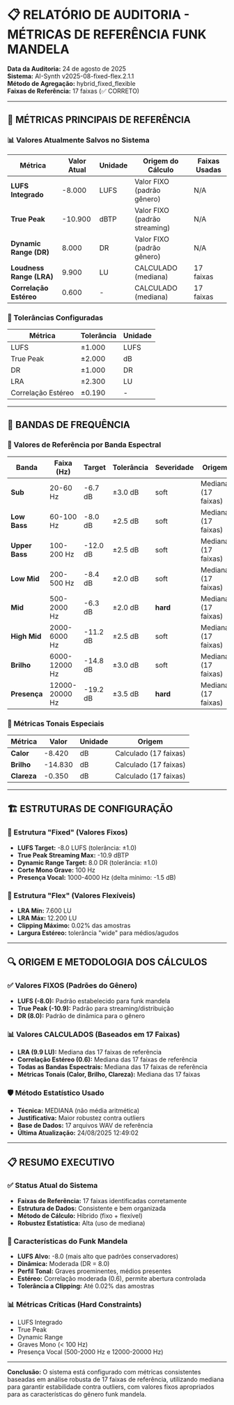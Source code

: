 # 📋 RELATÓRIO DE AUDITORIA - MÉTRICAS DE REFERÊNCIA FUNK MANDELA

**Data da Auditoria:** 24 de agosto de 2025  
**Sistema:** AI-Synth v2025-08-fixed-flex.2.1.1  
**Método de Agregação:** hybrid_fixed_flexible  
**Faixas de Referência:** 17 faixas (✅ CORRETO)

---

## 🎯 MÉTRICAS PRINCIPAIS DE REFERÊNCIA

### 📊 Valores Atualmente Salvos no Sistema

| Métrica | Valor Atual | Unidade | Origem do Cálculo | Faixas Usadas |
|---------|-------------|---------|-------------------|---------------|
| **LUFS Integrado** | -8.000 | LUFS | Valor FIXO (padrão gênero) | N/A |
| **True Peak** | -10.900 | dBTP | Valor FIXO (padrão streaming) | N/A |
| **Dynamic Range (DR)** | 8.000 | DR | Valor FIXO (padrão gênero) | N/A |
| **Loudness Range (LRA)** | 9.900 | LU | CALCULADO (mediana) | 17 faixas |
| **Correlação Estéreo** | 0.600 | - | CALCULADO (mediana) | 17 faixas |

### 📏 Tolerâncias Configuradas

| Métrica | Tolerância | Unidade |
|---------|------------|---------|
| LUFS | ±1.000 | LUFS |
| True Peak | ±2.000 | dB |
| DR | ±1.000 | DR |
| LRA | ±2.300 | LU |
| Correlação Estéreo | ±0.190 | - |

---

## 🎵 BANDAS DE FREQUÊNCIA

### 📍 Valores de Referência por Banda Espectral

| Banda | Faixa (Hz) | Target | Tolerância | Severidade | Origem |
|-------|------------|---------|------------|------------|--------|
| **Sub** | 20-60 Hz | -6.7 dB | ±3.0 dB | soft | Mediana (17 faixas) |
| **Low Bass** | 60-100 Hz | -8.0 dB | ±2.5 dB | soft | Mediana (17 faixas) |
| **Upper Bass** | 100-200 Hz | -12.0 dB | ±2.5 dB | soft | Mediana (17 faixas) |
| **Low Mid** | 200-500 Hz | -8.4 dB | ±2.0 dB | soft | Mediana (17 faixas) |
| **Mid** | 500-2000 Hz | -6.3 dB | ±2.0 dB | **hard** | Mediana (17 faixas) |
| **High Mid** | 2000-6000 Hz | -11.2 dB | ±2.5 dB | soft | Mediana (17 faixas) |
| **Brilho** | 6000-12000 Hz | -14.8 dB | ±3.0 dB | soft | Mediana (17 faixas) |
| **Presença** | 12000-20000 Hz | -19.2 dB | ±3.5 dB | **hard** | Mediana (17 faixas) |

### 🎯 Métricas Tonais Especiais

| Métrica | Valor | Unidade | Origem |
|---------|-------|---------|--------|
| **Calor** | -8.420 | dB | Calculado (17 faixas) |
| **Brilho** | -14.830 | dB | Calculado (17 faixas) |
| **Clareza** | -0.350 | dB | Calculado (17 faixas) |

---

## 🏗️ ESTRUTURAS DE CONFIGURAÇÃO

### 📌 Estrutura "Fixed" (Valores Fixos)
- **LUFS Target:** -8.0 LUFS (tolerância: ±1.0)
- **True Peak Streaming Max:** -10.9 dBTP
- **Dynamic Range Target:** 8.0 DR (tolerância: ±1.0)
- **Corte Mono Grave:** 100 Hz
- **Presença Vocal:** 1000-4000 Hz (delta mínimo: -1.5 dB)

### 📌 Estrutura "Flex" (Valores Flexíveis)
- **LRA Mín:** 7.600 LU
- **LRA Máx:** 12.200 LU
- **Clipping Máximo:** 0.02% das amostras
- **Largura Estéreo:** tolerância "wide" para médios/agudos

---

## 🔍 ORIGEM E METODOLOGIA DOS CÁLCULOS

### ✅ Valores FIXOS (Padrões do Gênero)
- **LUFS (-8.0):** Padrão estabelecido para funk mandela
- **True Peak (-10.9):** Padrão para streaming/distribuição
- **DR (8.0):** Padrão de dinâmica para o gênero

### 📊 Valores CALCULADOS (Baseados em 17 Faixas)
- **LRA (9.9 LU):** Mediana das 17 faixas de referência
- **Correlação Estéreo (0.6):** Mediana das 17 faixas de referência
- **Todas as Bandas Espectrais:** Mediana das 17 faixas de referência
- **Métricas Tonais (Calor, Brilho, Clareza):** Mediana das 17 faixas

### 🛡️ Método Estatístico Usado
- **Técnica:** MEDIANA (não média aritmética)
- **Justificativa:** Maior robustez contra outliers
- **Base de Dados:** 17 arquivos WAV de referência
- **Última Atualização:** 24/08/2025 12:49:02

---

## 📋 RESUMO EXECUTIVO

### ✅ Status Atual do Sistema
- **Faixas de Referência:** 17 faixas identificadas corretamente
- **Estrutura de Dados:** Consistente e bem organizada
- **Método de Cálculo:** Híbrido (fixo + flexível)
- **Robustez Estatística:** Alta (uso de mediana)

### 🎯 Características do Funk Mandela
- **LUFS Alvo:** -8.0 (mais alto que padrões conservadores)
- **Dinâmica:** Moderada (DR = 8.0)
- **Perfil Tonal:** Graves proeminentes, médios presentes
- **Estéreo:** Correlação moderada (0.6), permite abertura controlada
- **Tolerância a Clipping:** Até 0.02% das amostras

### 📊 Métricas Críticas (Hard Constraints)
- LUFS Integrado
- True Peak  
- Dynamic Range
- Graves Mono (< 100 Hz)
- Presença Vocal (500-2000 Hz e 12000-20000 Hz)

---

**Conclusão:** O sistema está configurado com métricas consistentes baseadas em análise robusta de 17 faixas de referência, utilizando mediana para garantir estabilidade contra outliers, com valores fixos apropriados para as características do gênero funk mandela.
